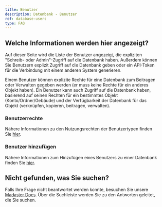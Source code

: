 ```yaml
---
title: Benutzer
description: Datenbank - Benutzer
ref: database-users
type: FAQ
---
```


## Welche Informationen werden hier angezeigt?
Auf dieser Seite wird die Liste der Benutzer angezeigt, die expliziten "Schreib- oder Admin"-Zugriff auf die Datenbank haben. Außerdem können Sie Benutzern explizit Zugriff auf die Datenbank geben oder ein API-Token für die Verbindung mit einem anderen System generieren.

Einem Benutzer können explizite Rechte für eine Datenbank zum Beitragen oder Verwalten gegeben werden (er muss keine Rechte für ein anderes Objekt haben). Ein Benutzer kann auch Zugriff auf die Datenbank haben, basierend auf seinen Rechten für ein bestimmtes Objekt (Konto/Ordner/Gebäude) und der Verfügbarkeit der Datenbank für das Objekt (verknüpfen, kopieren, beitragen, verwalten).

### Benutzerrechte
Nähere Informationen zu den Nutzungsrechten der Benutzertypen finden Sie <a href="/at/de/knowledge-base/users.html" target="_blank">hier</a>.

### Benutzer hinzufügen
Nähere Informationen zum Hinzufügen eines Benutzers zu einer Datenbank finden Sie <a href="/at/de/get-started/create-your-own-databases-with-custom-materials-and-products.html#datenbank-bearbeiten" target="_blank">hier</a>.

## Nicht gefunden, was Sie suchen?
Falls Ihre Frage nicht beantwortet werden konnte, besuchen Sie unsere <a href="/at/de/" target="_blank">Madaster Docs</a>. Über die Suchleiste werden Sie zu den Antworten geleitet, die Sie suchen. 